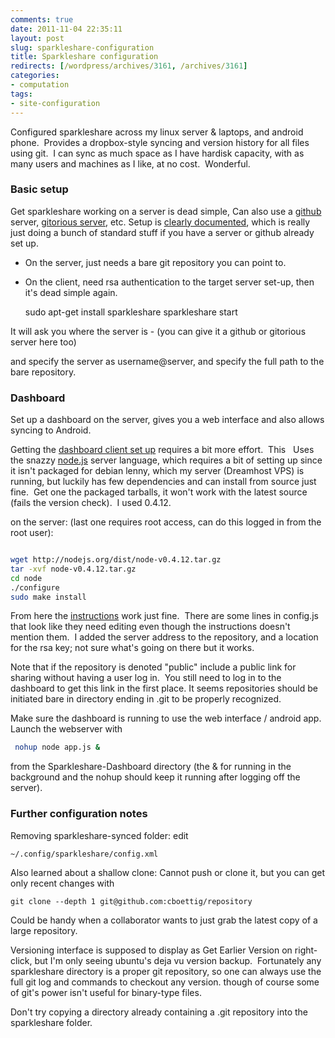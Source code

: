 ```yaml
---
comments: true
date: 2011-11-04 22:35:11
layout: post
slug: sparkleshare-configuration
title: Sparkleshare configuration
redirects: [/wordpress/archives/3161, /archives/3161]
categories:
- computation
tags:
- site-configuration
---
```


Configured sparkleshare across my linux server & laptops, and android phone.  Provides a dropbox-style syncing and version history for all files using git.  I can sync as much space as I have hardisk capacity, with as many users and machines as I like, at no cost.  Wonderful.


### Basic setup


Get sparkleshare working on a server is dead simple, Can also use a [github](http://github.com) server, [gitorious server](http://gitorious.org/), etc. Setup is [clearly documented](https://github.com/hbons/SparkleShare/wiki/How-to-set-up-your-own-server), which is really just doing a bunch of standard stuff if you have a server or github already set up.



	
  * On the server, just needs a bare git repository you can point to.

	
  * On the client, need rsa authentication to the target server set-up, then it's dead simple again.



    
    sudo apt-get install sparkleshare
    sparkleshare start


It will ask you where the server is - (you can give it a github or gitorious server here too)

and specify the server as username@server, and specify the full path to the bare repository.


### Dashboard


Set up a dashboard on the server, gives you a web interface and also allows syncing to Android.

Getting the [dashboard client set up](https://github.com/hbons/SparkleShare-Dashboard/wiki) requires a bit more effort.  This   Uses the snazzy [node.js](http://nodejs.org/#download) server language, which requires a bit of setting up since it isn't packaged for debian lenny, which my server (Dreamhost VPS) is running, but luckily has few dependencies and can install from source just fine.  Get one the packaged tarballs, it won't work with the latest source (fails the version check).  I used 0.4.12.

on the server: (last one requires root access, can do this logged in from the root user):


```bash

wget http://nodejs.org/dist/node-v0.4.12.tar.gz
tar -xvf node-v0.4.12.tar.gz
cd node
./configure
sudo make install

```


From here the [instructions](https://github.com/hbons/SparkleShare-Dashboard/wiki) work just fine.  There are some lines in config.js that look like they need editing even though the instructions doesn't mention them.  I added the server address to the repository, and a location for the rsa key; not sure what's going on there but it works.

Note that if the repository is denoted "public" include a public link for sharing without having a user log in.  You still need to log in to the dashboard to get this link in the first place. It seems repositories should be initiated bare in directory ending in .git to be properly recognized.

Make sure the dashboard is running to use the web interface / android app. Launch the webserver with


```bash
 nohup node app.js & 
```


from the Sparkleshare-Dashboard directory (the & for running in the background and the nohup should keep it running after logging off the server).




### Further configuration notes


Removing sparkleshare-synced folder: edit

    
    ~/.config/sparkleshare/config.xml


Also learned about a shallow clone: Cannot push or clone it, but you can get only recent changes with

    
    git clone --depth 1 git@github.com:cboettig/repository


Could be handy when a collaborator wants to just grab the latest copy of a large repository.

Versioning interface is supposed to display as Get Earlier Version on right-click, but I'm only seeing ubuntu's deja vu version backup.  Fortunately any sparkleshare directory is a proper git repository, so one can always use the full git log and commands to checkout any version. though of course some of git's power isn't useful for binary-type files.

Don't try copying a directory already containing a .git repository into the sparkleshare folder.


